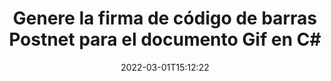 ---
############################# Static ############################
layout: "auto-gen-signature"
date: 2022-03-01T15:12:22
draft: false
operation: Sign
signaturetype: Barcode
codetype: Postnet
fileformat: Gif
productName: .NET
lang: es
productCode: net
otherformats: pdf doc docx docm dot dotm dotx odt ott rtf xls xlsx xlsm xlsb csv ods ots xltx xltm ppt pptx pps ppsx odp otp potx potm pptm ppsm png jpg bmp gif tiff svg webp wmf
breadcrumb: Put  Barcode signature on Gif for C#

############################# Head ############################
head_title: "Firmar electrónicamente Gif documento con Postnet código de barras en C#"
head_description: "Cree la firma de código de barras Postnet y colóquela en el documento Gif con .NET usando un par de líneas de código. Utilice la API de firma de documentos de GroupDocs para firmar varios formatos de archivo."

############################# Header ############################
title: "Genere la firma de código de barras Postnet para el documento Gif en C#"
description: "Firme electrónicamente sus documentos comerciales de Gif con Postnet Barcode. Genere una firma de código de barras rápida y fácilmente con unas pocas líneas de código para configurar las opciones de firma."
bg_image: "https://cms.admin.containerize.com/templates/aspose/App_Themes/V3/images/bg/header1.png"
bg_overlay: false
button:
    enable: true

############################# SubMenu ############################
submenu:
    enable: true

    left:
        img_alt: "GroupDocs.Signature for .NET"
        image: "https://cms.admin.containerize.com/templates/groupdocs/images/product-logos/90x90-noborder/groupdocs-signature-net.png"
        product: "GroupDocs.Signature"
        platform: ".NET"



############################# About ############################
about:
    enable: true
    title: "Acerca de GroupDocs.Signature for .NET API de firmas de código de barras."
    content: |
        [GroupDocs.Signature for .NET](https://products.groupdocs.com/signature/net/) es una API rápida y sencilla para gestionar la firma electrónica de documentos digitales mediante tipos de códigos de barras como UPCA, UPCE, EAN13, EAN14, Code39, Code39Extended, Code128, Codabar, Postnet, ISBN , ITF14 y muchos otros. Los clientes pueden crear fácilmente códigos de barras que proporcionen el texto requerido y ponerlos en PDF, documentos de Microsoft Office Words, libros de trabajo de Microsoft Office Excel, presentaciones de MS PowerPoint, archivos de Adobe Photoshop y varios formatos de imagen. Los códigos de barras colocados en los documentos se pueden actualizar, buscar, verificar, eliminar o previsualizar. Además, se admite la personalización de códigos de barras.
    

############################# Steps ############################
steps:
    enable: true
    title_left: "Pasos para firmar Gif con Barcode en C#"
    content_left: |
        [GroupDocs.Signature for .NET](https://products.groupdocs.com/signature/net/) proporciona la capacidad de firmar documentos Gif con Barcode firmas de forma rápida y sencilla.
        
        * Cree una instancia de la clase Signature que proporcione el archivo Gif que se supone que debe firmar como ruta o flujo de memoria
        * Cree una instancia de la clase SignOptions y configure todos los datos solicitados.
        * Invoque el método Signature.Sign() pasando la salida Gif archivo o flujo de memoria

    title_right: " Requisitos del sistema"
    content_right: |
        GroupDocs.Signature for .NET son compatibles con todas las principales plataformas y sistemas operativos. Antes de ejecutar el código a continuación, asegúrese de tener instalados los siguientes requisitos previos en su sistema.

        * Sistemas operativos: Microsoft Windows, Linux, Mac OS
        * Entornos de desarrollo: Microsoft Visual Studio, Xamarin, MonoDevelop
        * Frameworks: .NET Framework, .NET Standard, .NET Core, Mono
        * Obtén el último GroupDocs.Signature for .NET de [Nuget](https://www.nuget.org/packages/groupdocs.signature)
         
    code: |
        ```csharp    
        
        // Set up input Gif file
        string filePath = "input.gif";
        // Set up output file
        string outputFilePath = "output.gif";

        // Instantiate Signature for input file
        using (var signature = new GroupDocs.Signature.Signature(filePath))
        {
                // create barcode option with predefined barcode text
                var options = new BarcodeSignOptions("BC12345678")
                {
                    // setup Barcode encoding type
                    EncodeType = BarcodeTypes.Postnet,

                    // set signature position
                    Left = 50,
                    Top = 50,
                    Width = 200,
                    Height = 50                                        
                };
                
                // sign Gif document
                SignResult result = signature.Sign(outputFilePath, options);
        }

        ```

############################# Demos ############################
demos:
    enable: true
    title: "Firma de Gif documentos con Barcode Live Demo"
    content: |
       Firme el archivo Gif con varias firmas ahora mismo visitando el sitio web de [GroupDocs.Signature App](https://products.groupdocs.app/signature/family). Demostración en línea gratuita esperándote.

        
############################# About Formats ############################
about_formats:
    enable: true
    format:
        # format loop
        - icon: "fas fa-barcode"
          title: "About Postnet Barcode"
          content: |
            POSTNET (técnica de codificación numérica postal) es una simbología de código de barras utilizada por el Servicio Postal de los Estados Unidos para ayudar a dirigir el correo.
          characterset: |
             Dígitos numéricos (0-9).
          textcapacity: |
             Hasta 11 caracteres.
          image: |
             iVBORw0KGgoAAAANSUhEUgAAACcAAAAjCAYAAAAXMhMjAAAAAXNSR0IArs4c6QAAAARnQU1BAACxjwv8YQUAAAAJcEhZcwAADsMAAA7DAcdvqGQAAACeSURBVFhH7c7BCkMxEELR/P9Pp1LoRrCXpi4Cbw5kIRKZtS82x52a407Ncae+HrfWer8Pyr+i/3NcQv/nuIT+z3EJ/X/Ocf9mlxuhsXZ2uREaa2eXG6Gxdna5ERprZ5cbobF2drkRGmtnlxuhsXZ2uREaa2eXG6Gxdna5ERprZ5cbobF2drkRGmtnlxuhsXZ2ubnAHHdqjjt18XF7vwDevzbHqsQWPwAAAABJRU5ErkJggg==

          link: ""

############################# More Formats ############################
more_formats:
    enable: true
    title: "Otras firmas Barcode admitidas para C#"
    content: |
        "También puede firmar Gif con otros tipos de firma. Consulte la lista a continuación."
    format: 
        
       
back_to_top:
    enable: true
---